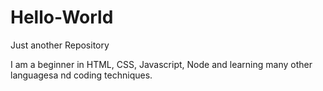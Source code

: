 # Hello-World
Just another Repository

I am a beginner in HTML, CSS, Javascript, Node and learning many other languagesa nd coding techniques.
